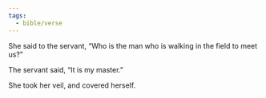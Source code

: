 ```yaml
---
tags:
  - bible/verse
---
```

She said to the servant, “Who is the man who is walking in the field to meet us?”

The servant said, “It is my master.”

She took her veil, and covered herself.